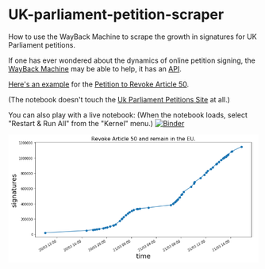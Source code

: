 # UK-parliament-petition-scraper
How to use the WayBack Machine to scrape the growth in signatures for UK Parliament petitions.

If one has ever wondered about the dynamics of online petition signing, the
[WayBack Machine](https://archive.org/web/) may be able to help, it has an
[API](https://github.com/internetarchive/wayback/tree/master/wayback-cdx-server).

[Here's an example](https://github.com/augeas/UK-parliament-petition-scraper/blob/master/revoke_article_50.ipynb)
for the [Petition to Revoke Article 50](https://petition.parliament.uk/petitions/241584).

(The notebook doesn't touch the [Uk Parliament Petitions Site](https://petition.parliament.uk/) at all.)

You can also play with a live notebook: (When the notebook loads, select "Restart & Run All" from the "Kernel" menu.)
[![Binder](https://mybinder.org/badge_logo.svg)](https://mybinder.org/v2/gh/augeas/UK-parliament-petition-scraper/master?filepath=revoke_article_50.ipynb)

![signatures chart](https://raw.githubusercontent.com/augeas/UK-parliament-petition-scraper/master/revoke_art_50.png)
